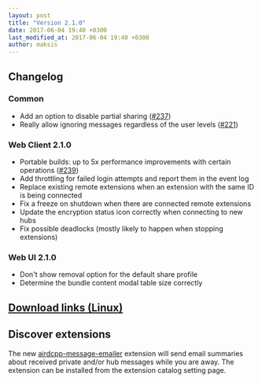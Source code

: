 ```yaml
---
layout: post
title: "Version 2.1.0"
date: 2017-06-04 19:40 +0300
last_modified_at: 2017-06-04 19:40 +0300
author: maksis
---
```


<!--more-->

## Changelog

### Common

- Add an option to disable partial sharing ([#237](https://github.com/airdcpp-web/airdcpp-webclient/issues/237))
- Really allow ignoring messages regardless of the user levels ([#221](https://github.com/airdcpp-web/airdcpp-webclient/issues/221))

### Web Client 2.1.0

- Portable builds: up to 5x performance improvements with certain operations ([#239](https://github.com/airdcpp-web/airdcpp-webclient/issues/239))
- Add throttling for failed login attempts and report them in the event log
- Replace existing remote extensions when an extension with the same ID is being connected
- Fix a freeze on shutdown when there are connected remote extensions
- Update the encryption status icon correctly when connecting to new hubs
- Fix possible deadlocks (mostly likely to happen when stopping extensions)

### Web UI 2.1.0

- Don't show removal option for the default share profile
- Determine the bundle content modal table size correctly

## [Download links (Linux)](/docs/installation/linux-binaries.html)

## Discover extensions

The new [airdcpp-message-emailer](https://www.npmjs.com/package/airdcpp-message-emailer) extension will send email summaries about received private and/or hub messages while you are away. The extension can be installed from the extension catalog setting page.
